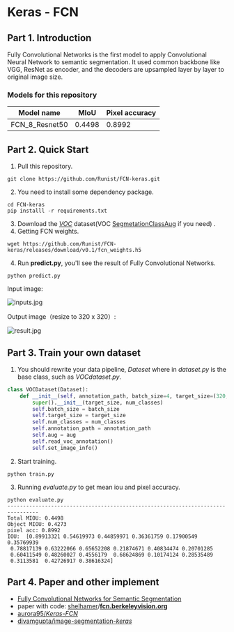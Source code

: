 # Keras  - FCN

## Part 1. Introduction

Fully Convolutional Networks is the first model to apply Convolutional Neural Network to semantic segmentation. It used common backbone like VGG, ResNet as encoder, and the decoders are upsampled layer by layer to original image size.

### Models for this repository

| Model name     | MIoU   | Pixel accuracy |
| -------------- | ------ | -------------- |
| FCN_8_Resnet50 | 0.4498 | 0.8992         |

## Part 2. Quick  Start

1. Pull this repository.

```shell
git clone https://github.com/Runist/FCN-keras.git
```

2. You need to install some dependency package.

```shell
cd FCN-keras
pip installl -r requirements.txt
```

3. Download the *[VOC](https://www.kaggle.com/huanghanchina/pascal-voc-2012)* dataset(VOC [SegmetationClassAug](http://home.bharathh.info/pubs/codes/SBD/download.html) if you need) .
4. Getting FCN weights.

```shell
wget https://github.com/Runist/FCN-keras/releases/download/v0.1/fcn_weights.h5
```

4. Run **predict.py**, you'll see the result of Fully Convolutional Networks.

```shell
python predict.py
```

Input image:

![inputs.jpg](https://i.loli.net/2021/06/21/H8YfZ9cQRoipJ4u.jpg)

Output image（resize to 320 x 320）:

![result.jpg](https://i.loli.net/2021/06/21/79ShFWMgrNTAXaY.jpg)

## Part 3. Train your own dataset
1. You should rewrite your data pipeline, *Dateset* where in *dataset.py* is the base class, such as  *VOCdataset.py*.

```python
class VOCDataset(Dataset):
    def __init__(self, annotation_path, batch_size=4, target_size=(320, 320), num_classes=21, aug=False):
        super().__init__(target_size, num_classes)
        self.batch_size = batch_size
        self.target_size = target_size
        self.num_classes = num_classes
        self.annotation_path = annotation_path
        self.aug = aug
        self.read_voc_annotation()
        self.set_image_info()
```

2. Start training.

```shell
python train.py
```

3. Running *evaluate.py* to get mean iou and pixel accuracy.

```shell
python evaluate.py
--------------------------------------------------------------------------------
Total MIOU: 0.4498
Object MIOU: 0.4273
pixel acc: 0.8992
IOU:  [0.89913321 0.54619973 0.44859971 0.36361759 0.17900549 0.35769939
 0.78817139 0.63222066 0.65652208 0.21874671 0.40834474 0.20701285
 0.60411549 0.48260027 0.4556179  0.68624869 0.10174124 0.28535489
 0.3113581  0.42726917 0.38616324]
```

## Part 4. Paper and other implement

- [Fully Convolutional Networks for Semantic Segmentation](https://arxiv.org/abs/1411.4038)
- paper with code: [shelhamer](https://github.com/shelhamer)/**[fcn.berkeleyvision.org](https://github.com/shelhamer/fcn.berkeleyvision.org)**
- [aurora95/*Keras*-*FCN*](https://github.com/aurora95/Keras-FCN)
- [divamgupta/image-segmentation-*keras*](https://github.com/divamgupta/image-segmentation-keras)
